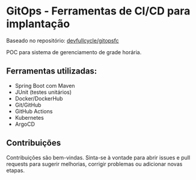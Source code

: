 # GitOps - Ferramentas de CI/CD para implantação 

Baseado no repositório: [devfullcycle/gitopsfc](https://github.com/devfullcycle/gitopsfc)

POC para sistema de gerenciamento de grade horária.

## Ferramentas utilizadas:
- Spring Boot com Maven
- JUnit (testes unitários)
- Docker/DockerHub
- Git/GitHub
- GitHub Actions
- Kubernetes
- ArgoCD
## Contribuições

Contribuições são bem-vindas. Sinta-se à vontade para abrir issues e pull requests para sugerir melhorias, corrigir problemas ou adicionar novas etapas.